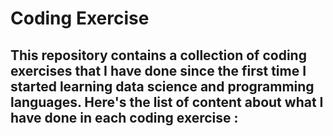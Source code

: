 # Coding Exercise

This repository contains a collection of coding exercises that I have done since the first time I started learning data science and programming languages.
Here's the list of content about what I have done in each coding exercise :
- 
